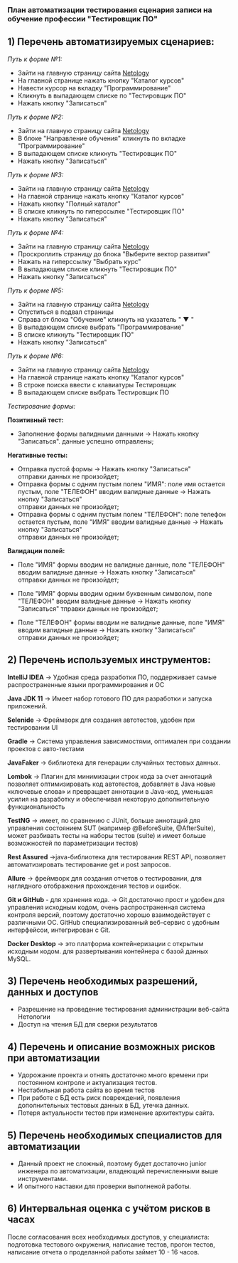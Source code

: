 ### План автоматизации тестирования сценария записи на обучение профессии "Тестировщик ПО"


## 1) Перечень автоматизируемых сценариев:

_Путь к форме №1:_
* Зайти на главную страницу сайта [Netology](https://netology.ru/)
* На главной странице нажать кнопку "Каталог курсов"
* Навести курсор на вкладку "Программирование"
* Кликнуть в выпадающем списке по "Тестировщик ПО"
* Нажать кнопку "Записаться"

_Путь к форме №2:_
* Зайти на главную страницу сайта [Netology](https://netology.ru/)
* В блоке "Направление обучения" кликнуть по вкладке "Программирование"
* В выпадающем списке кликнуть "Тестировщик ПО"
* Нажать кнопку "Записаться"

_Путь к форме №3:_
* Зайти на главную страницу сайта [Netology](https://netology.ru/)
* На главной странице нажать кнопку "Каталог курсов"
* Нажать кнопку "Полный каталог"
* В списке кликнуть по гиперссылке "Тестировщик ПО"
* Нажать кнопку "Записаться"

_Путь к форме №4:_
* Зайти на главную страницу сайта [Netology](https://netology.ru/)
* Проскроллить страницу до блока "Выберите вектор развития"
* Нажать на гиперссылку "Выбрать курс"
* В выпадающем списке кликнуть "Тестировщик ПО"
* Нажать кнопку "Записаться"

_Путь к форме №5:_
* Зайти на главную страницу сайта [Netology](https://netology.ru/)
* Опуститься в подвал страницы
* Справа от блока "Обучение" кликнуть на указатель " ▼ "
* В выпадающем списке выбрать "Программирование"
* В списке кликнуть "Тестировщик ПО"
* Нажать кнопку "Записаться"

_Путь к форме №6:_
* Зайти на главную страницу сайта [Netology](https://netology.ru/)
* На главной странице нажать кнопку "Каталог курсов"
* В строке поиска ввести с клавиатуры Тестировщик
* В выпадающем списке выбрать Тестировщик ПО


_Тестирование формы:_

**Позитивный тест:**	
* Заполнение формы валидными данными -> Нажать кнопку "Записаться".	
данные успешно отправлены; 

**Негативные тесты:**	
* Отправка пустой формы -> Нажать кнопку "Записаться"	
отправки данных не произойдет; 
* Отправка формы с одним пустым полем "ИМЯ": поле имя остается пустым, поле "ТЕЛЕФОН" вводим валидные данные -> Нажать кнопку "Записаться"	
отправки данных не произойдет; 
* Отправка формы с одним пустым полем "ТЕЛЕФОН": поле телефон остается пустым, поле "ИМЯ" вводим валидные данные -> Нажать кнопку "Записаться"	
отправки данных не произойдет; 

**Валидации полей:**	
* Поле "ИМЯ" формы вводим не валидные данные, поле "ТЕЛЕФОН" вводим валидные данные -> Нажать кнопку "Записаться"	
отправки данных не произойдет; 

* Поле "ИМЯ" формы вводим одним буквенным символом, поле "ТЕЛЕФОН" вводим валидные данные -> Нажать кнопку "Записаться"	
тправки данных не произойдет; 

* Поле "ТЕЛЕФОН" формы вводим не валидные данные, поле "ИМЯ" вводим валидные данные -> Нажать кнопку "Записаться"	
отправки данных не произойдет; 

## 2) Перечень используемых инструментов:

**IntelliJ IDEA** -> Удобная среда разработки ПО, поддерживает самые распространенные языки программирования и ОС

**Java JDK 11** -> Имеет набор готового ПО для разработки и запуска приложений.

**Selenide** -> Фреймворк для создания автотестов, удобен при тестировании UI

**Gradle** -> Система управления зависимостями, оптимален при создании проектов с авто-тестами

**JavaFaker** -> библиотека для генерации случайных тестовых данных.

**Lombok** -> Плагин для минимизации строк кода за счет аннотаций позволяет оптимизировать код автотестов, добавляет в Java новые «ключевые слова» и 
превращает аннотации в Java-код, уменьшая усилия на разработку и обеспечивая некоторую дополнительную функциональность

**TestNG** -> имеет, по сравнению с JUnit, больше аннотаций для управления состоянием SUT (например @BeforeSuite, @AfterSuite), может разбивать тесты на наборы тестов (suite) и 
имеет больше возможностей по параметризации тестов)

**Rest Assured** ->java-библиотека для тестирования REST API, позволяет автоматизировать тестирование get и post запросов.

**Allure** -> фреймворк для создания отчетов о тестировании, для наглядного отображения прохождения тестов и ошибок.

**Git и GitHub** - для хранения кода. -> Git достаточно прост и удобен для управления исходным кодом, очень распространенная система контроля версий, поэтому достаточно хорошо взаимодействует с различными ОС. GitHub специализированный веб-сервис с удобным интерфейсои, интегрирован с Git.

**Docker Desktop** -> это платформа контейнеризации с открытым исходным кодом. для развертывания контейнера с базой данных MySQL.


## 3) Перечень необходимых разрешений, данных и доступов

* Разрешение на проведение тестирования администрации веб-сайта Нетологии
* Доступ на чтения БД для сверки результатов


## 4) Перечень и описание возможных рисков при автоматизации

*  Удорожание проекта и отнять достаточно много времени при постоянном контроле и актуализация тестов.
* Нестабильная работа сайта во время тестов
* При работе с БД есть риск повреждений, появления дополнительных тестовых данных в БД, утечка данных. 
* Потеря актуальности тестов при изменение архитектуры сайта.


## 5) Перечень необходимых специалистов для автоматизации

* Данный проект не сложный, поэтому будет достаточно junior инженера по автоматизации, владеющий перечисленными выше инструментами.
* И опытного наставки для проверки выполненой работы. 

## 6) Интервальная оценка с учётом рисков в часах

После согласования всех необходимых доступов, у специалиста: 
подготовка тестового окружения, написание тестов, прогон тестов, написание отчета о проделанной работы займет 10 - 16 часов.






